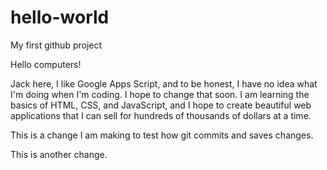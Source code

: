 # hello-world
My first github project

Hello computers!

Jack here, I like Google Apps Script, and to be honest, I have no idea what I'm doing when I'm coding.
I hope to change that soon. I am learning the basics of HTML, CSS, and JavaScript, and I hope to create
beautiful web applications that I can sell for hundreds of thousands of dollars at a time.

This is a change I am making to test how git commits and saves changes.

This is another change.

